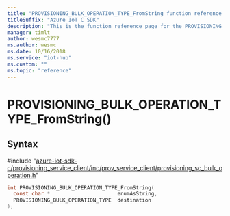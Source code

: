 ```yaml
---                             
title: "PROVISIONING_BULK_OPERATION_TYPE_FromString function reference | Microsoft Docs" 
titleSuffix: "Azure IoT C SDK"            
description: "This is the function reference page for the PROVISIONING_BULK_OPERATION_TYPE_FromString() function in the Azure IoT C SDK. This SDK is used with Azure IoT Hub and Azure IoT Hub Device Provisioning Service"            
manager: timlt                 
author: wesmc7777              
ms.author: wesmc               
ms.date: 10/16/2018                    
ms.service: "iot-hub"             
ms.custom: ""                
ms.topic: "reference"        
---                            
```


# PROVISIONING_BULK_OPERATION_TYPE_FromString()

## Syntax

\#include "[azure-iot-sdk-c/provisioning_service_client/inc/prov_service_client/provisioning_sc_bulk_operation.h](../provisioning-sc-bulk-operation-h.md)"  
```C
int PROVISIONING_BULK_OPERATION_TYPE_FromString(
  const char *                      enumAsString,
  PROVISIONING_BULK_OPERATION_TYPE  destination
);
```

